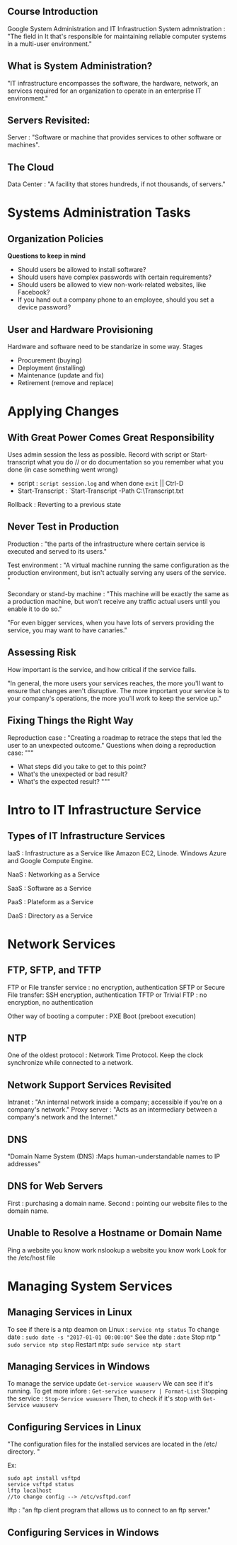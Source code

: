 ## Course Introduction 
Google System Administration and IT Infrastruction 
System admnistration : "The field in It that's responsible for maintaining reliable computer systems in a multi-user environment."

## What is System Administration?
"IT infrastructure encompasses the software, the hardware, network, an services required for an organization to operate in an enterprise IT environment."

## Servers Revisited: 
Server : "Software or machine that provides services to other software or machines". 

## The Cloud
Data Center : "A facility that stores hundreds, if not thousands, of servers."

# Systems Administration Tasks

## Organization Policies
__Questions to keep in mind__ 
- Should users be allowed to install software?
- Should users have complex passwords with certain requirements?
- Should users be allowed to view non-work-related websites, like Facebook?
- If you hand out a company phone to an employee, should you set a device password?

## User and Hardware Provisioning
Hardware and software need to be standarize in some way. 
Stages 
- Procurement (buying)
- Deployment (installing)
- Maintenance (update and fix)
- Retirement (remove and replace)

# Applying Changes

## With Great Power Comes Great Responsibility
Uses admin session the less as possible. 
Record with script or Start-transcript what you do // or do documentation so you remember what you done (in case something went wrong)
- script : `script session.log` and when done `exit` || Ctrl-D
- Start-Transcript : `Start-Transcript -Path C:\Transcript.txt


Rollback : Reverting to a previous state

## Never Test in Production
Production : "the parts of the infrastructure where certain service is executed and served to its users."

Test environment : "A virtual machine running the same configuration as the production environment, but isn't actually serving any users of the service. "

Secondary or stand-by machine : "This machine will be exactly the same as a production machine, but won't receive any traffic actual users until you enable it to do so." 

"For even bigger services, when you have lots of servers providing the service, you may want to have canaries." 

## Assessing Risk
How important is the service, and how critical if the service fails. 

"In general, the more users your services reaches, the more you'll want to ensure that changes aren't disruptive. The more important your service is to your company's operations, the more you'll work to keep the service up." 

## Fixing Things the Right Way
Reproduction case : "Creating a roadmap to retrace the steps that led the user to an unexpected outcome."
Questions when doing a reproduction case: 
"""
- What steps did you take to get to this point?
- What's the unexpected or bad result?
- What's the expected result?
"""

# Intro to IT Infrastructure Service
## Types of IT Infrastructure Services
IaaS : Infrastructure as a Service like Amazon EC2, Linode. Windows Azure and Google Compute Engine. 

NaaS : Networking as a Service

SaaS : Software as a Service

PaaS : Plateform as a Service

DaaS : Directory as a Service

# Network Services
## FTP, SFTP, and TFTP
FTP or File transfer service : no encryption, authentication
SFTP or Secure File transfer: SSH encryption, authentication
TFTP or Trivial FTP : no encryption, no authentication

Other way of booting a computer : PXE Boot (preboot execution)

## NTP 
One of the oldest protocol : Network Time Protocol.
Keep the clock synchronize while connected to a network. 

## Network Support Services Revisited
Intranet : "An internal network inside a company; accessible if you're on a company's network."
Proxy server : "Acts as an intermediary between a company's network and the Internet."

## DNS
"Domain Name System (DNS) :Maps human-understandable names to IP addresses"

## DNS for Web Servers
First : purchasing a domain name. 
Second : pointing our website files to the domain name. 

## Unable to Resolve a Hostname or Domain Name
Ping a website you know work
nslookup a website you know work
Look for the /etc/host file

# Managing System Services 

## Managing Services in Linux
To see if there is a ntp deamon on Linux : `service ntp status`
To change date : `sudo date -s "2017-01-01 00:00:00"`
See the date : `date`
Stop ntp " `sudo service ntp stop`
Restart ntp: `sudo service ntp start`

## Managing Services in Windows
To manage the service update
`Get-service wuauserv` We can see if it's running.
To get more infore : `Get-service wuauserv | Format-List`
Stopping the service : `Stop-Service wuauserv` 
Then, to check if it's stop with `Get-Service wuauserv` 

## Configuring Services in Linux
"The configuration files for the installed services are located in the /etc/ directory. "

Ex: 
```
sudo apt install vsftpd
service vsftpd status
lftp localhost
//to change config --> /etc/vsftpd.conf

```
lftp : "an ftp client program that allows us to connect to an ftp server."

## Configuring Services in Windows
